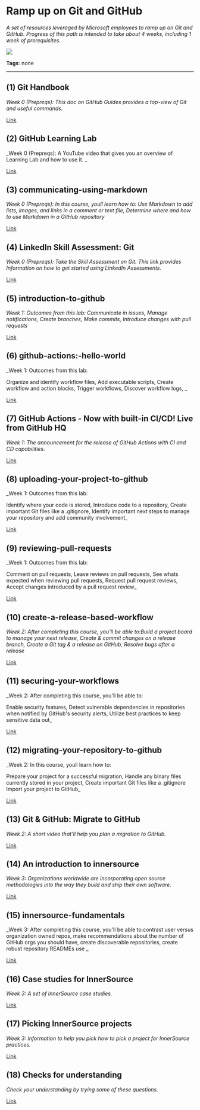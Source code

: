 # Ramp up on Git and GitHub

_A set of resources leveraged by Microsoft employees to ramp up on Git and GitHub. Progress of this path is intended to take about 4 weeks, including 1 week of prerequisites._

![](https://avatars.githubusercontent.com/u/2036237?s=400&v=4)

**Tags**: none

---

## (1) Git Handbook

_Week 0 (Prepreqs): This doc on GitHub Guides provides a top-view of Git and useful commands._

[Link](https://guides.github.com/introduction/git-handbook/)

## (2) GitHub Learning Lab

_Week 0 (Prepreqs): A YouTube video that gives you an overview of Learning Lab and how to use it. _

[Link](https://www.youtube.com/watch?v=9S0p8YMQzsM&feature=youtu.be)

## (3) communicating-using-markdown

_Week 0 (Prepreqs): In this course, youll learn how to: Use Markdown to add lists, images, and links in a comment or text file, Determine where and how to use Markdown in a GitHub repository_

[Link](communicating-using-markdown)

## (4) LinkedIn Skill Assessment: Git

_Week 0 (Prepreqs): Take the Skill Assessment on Git. This link provides Information on how to get started using LinkedIn Assessments._

[Link](https://blog.linkedin.com/2019/september/17/announcing-skill-assessments-to-help-you-showcase-your-skills)

## (5) introduction-to-github

_Week 1: Outcomes from this lab: Communicate in issues, Manage notifications, Create branches, Make commits, Introduce changes with pull requests_

[Link](introduction-to-github)

## (6) github-actions:-hello-world

_Week 1: Outcomes from this lab:

Organize and identify workflow files, 
Add executable scripts, 
Create workflow and action blocks, 
Trigger workflows, 
Discover workflow logs, _

[Link](github-actions:-hello-world)

## (7) GitHub Actions - Now with built-in CI/CD! Live from GitHub HQ

_Week 1: The announcement for the release of GitHub Actions with CI and CD capabilities._

[Link](https://www.youtube.com/watch?v=E1OunoCyuhY)

## (8) uploading-your-project-to-github

_Week 1: Outcomes from this lab:

Identify where your code is stored, 
Introduce code to a repository, 
Create important Git files like a .gitignore, 
Identify important next steps to manage your repository and add community involvement_

[Link](uploading-your-project-to-github)

## (9) reviewing-pull-requests

_Week 1: Outcomes from this lab:

Comment on pull requests, 
Leave reviews on pull requests, 
See whats expected when reviewing pull requests, 
Request pull request reviews, 
Accept changes introduced by a pull request review_

[Link](reviewing-pull-requests)

## (10) create-a-release-based-workflow

_Week 2: After completing this course, you'll be able to:Build a project board to manage your next release, Create & commit changes on a release branch, Create a Git tag & a release on GitHub,
Resolve bugs after a release_

[Link](create-a-release-based-workflow)

## (11) securing-your-workflows

_Week 2: After completing this course, you'll be able to:

Enable security features,
Detect vulnerable dependencies in repositories when notified by GitHub's security alerts,
Utilize best practices to keep sensitive data out_

[Link](securing-your-workflows)

## (12) migrating-your-repository-to-github

_Week 2: In this course, youll learn how to:

Prepare your project for a successful migration,
Handle any binary files currently stored in your project,
Create important Git files like a .gitignore
Import your project to GitHub_

[Link](migrating-your-repository-to-github)

## (13) Git & GitHub: Migrate to GitHub

_Week 2: A short video that'll help you plan a migration to GitHub._

[Link](https://www.youtube.com/watch?v=8hKkmPuauBE)

## (14) An introduction to innersource

_Week 3: Organizations worldwide are incorporating open source methodologies into the way they build and ship their own software._

[Link](https://resources.github.com/whitepapers/introduction-to-innersource/)

## (15) innersource-fundamentals

_Week 3: After completing this course, you'll be able to:contrast user versus organization owned repos,
make recommendations about the number of GitHub orgs you should have,
create discoverable repositories,
create robust repository READMEs
use _

[Link](innersource-fundamentals)

## (16) Case studies for InnerSource

_Week 3: A set of InnerSource case studies._

[Link](https://gist.github.com/githubteacher/9fe53687a5f173d1d64c24c68625349e)

## (17) Picking InnerSource projects

_Week 3: Information to help you pick how to pick a project for InnerSource practices._

[Link](https://gist.github.com/githubteacher/3055abd3344c7947881f118d02279949)

## (18) Checks for understanding

_Check your understanding by trying some of these questions._

[Link](https://gist.github.com/githubteacher/751d3759431ea03af93cf04957731dd1)

